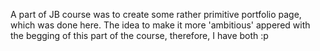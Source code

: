 A part of JB course was to create some rather primitive portfolio page, which was done here. 
The idea to make it more 'ambitious' appered with the begging of this part of the course, therefore, I have both :p
